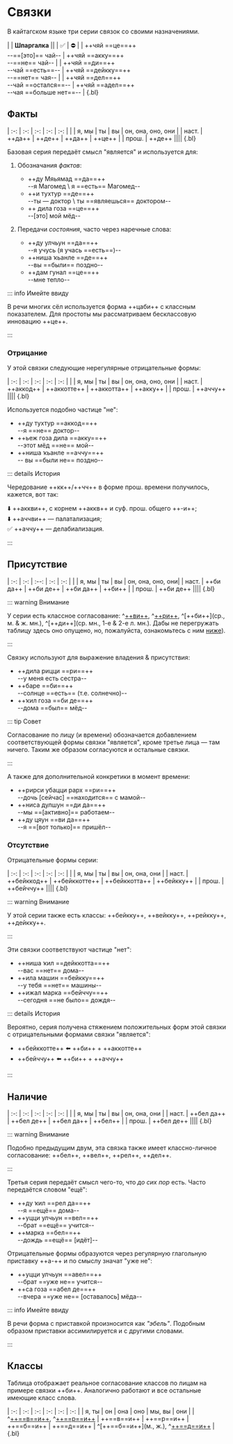 # Связки

В кайтагском языке три серии связок со своими назначениями.

|
| **Шпаргалка** ||
| ✅ | ⛔ |
| ++чяй ==це==++ <br> --==[это]== чай-- | ++чяй ==акку==++ <br> --==не== чай-- |
| ++чяй ==ди==++ <br> --чай ==есть==-- | ++чяй ==дейкку==++ <br> --==нет== чая-- |
| ++чяй ==дел==++ <br> --чай ==остался==-- | ++чяй ==адел==++ <br> --чая ==больше нет==-- |
{.bl}

## Факты

| :-: | :-: | :-: | :-: | :-: |
| | я, мы | ты | вы | он, она, оно, они |
| наст. | ++да++ | ++де++ | ++да++ | ++це++ |
| прош. | ++де++ ||||
{.bl}

Базовая серия передаёт смысл "является" и используется для:

1. Обозначания _фактов_:

   - ++ду Мяьямад ==да==++  
     --я Магомед \ я ==есть== Магомед--
   - ++и тухтур ==де==++  
     --ты — доктор \ ты ==являешься== доктором--
   - ++ дила гоза ==це==++  
     --[это] мой мёд--

2. Передачи _состояния_, часто через наречные слова: <!-- #TODO link -->

   - ++ду улчьун ==да==++  
     --я учусь (я учась ==есть==)--
   - ++ниша ҡьанле ==де==++  
     --вы ==были== поздно--
   - ++дам гунал ==це==++  
     --мне тепло--

::: info Имейте ввиду

В речи многих сёл используется форма ++цаби++ с классным показателем. Для простоты мы рассматриваем бесклассовую инновацию ++це++.

:::

### Отрицание

У этой связки следующие нерегулярные отрицательные формы:

| :-: | :-: | :-: | :-: | :-: |
| | я, мы | ты | вы | он, она, оно, они |
| наст. | ++аккод++ | ++аккотте++ | ++аккотта++ | ++акку++ |
| прош. | ++аччу++ ||||
{.bl}

Используется подобно частице "не":

- ++ду тухтур ==аккод==++  
  --я ==не== доктор--
- ++ьеж гоза дила ==акку==++  
  --этот мёд ==не== мой--
- ++ниша ҡьанле ==аччу==++  
  -- вы ==были не== поздно--

::: details История

Чередование ++кк++/++чч++ в форме прош. времени получилось, кажется, вот так:
<!-- #TODO link -->
⬇️ ++аккви++, с корнем ++аккв++ и суф. прош. общего ++-и++;  
⬇️ ++аччви++ — палатализация;  
✅ ++аччу++ — делабиализация.

:::

## Присутствие

| :-: | :-: | :--: | :-: | :-: |
| | я, мы | ты | вы | он, она, оно, они|
| наст. | ++би да++ | ++би де++ | ++би да++ | ++би++ |
| прош. | ++би де++ ||||
{.bl}

::: warning Внимание

У серии есть классное согласование: ^[++ви++](м.), ^[++ри++](ж.), ^[++би++](ср., м. & ж. мн.), ^[++ди++](ср. мн., 1-е & 2-е л. мн.). Дабы не перегружать таблицу здесь оно опущено, но, пожалуйста, ознакомьтесь с ним [ниже](#классы)).

:::

Связку используют для выражение владения & присутствия:

- ++дила рицци ==ри==++  
  --у меня есть сестра--
- ++баре ==би==++  
  --солнце ==есть== (т.е. солнечно)--
- ++ҡил гоза ==би де==++  
  --дома ==был== мёд--

::: tip Совет

Согласование по лицу (и времени) обозначается добавлением соответствующей формы связки "является", кроме третье лица — там ничего. Таким же образом согласуются и остальные связки.

:::

А также для дополнительной конкретики в момент времени:

- ++рирси убацци рарх ==ри==++  
  --дочь [сейчас] ==находится== с мамой--
- ++ниса дулшун ==ди да==++  
  --мы ==[активно]== работаем--
- ++ду цяун ==ви да==++  
  --я ==[вот только]== пришёл--

### Отсутствие

Отрицательные формы серии:

| :-: | :-: | :-: | :-: | :-: |
| | я, мы | ты | вы | он, она, они |
| наст. | ++бейккод++ | ++бейккотте++ | ++бейккотта++ | ++бейкку++ |
| прош. | ++бейччу++ ||||
{.bl}

::: warning Внимание

У этой серии также есть классы: ++бейкку++, ++вейкку++, ++рейкку++, ++дейкку++.

:::

Эти связки соответствуют частице "нет":

- ++ниша ҡил ==дейккотта==++  
  --вас ==нет== дома--
- ++ила машин ==бейкку==++  
  --у тебя ==нет== машины--
- ++ижал марка ==бейччу==++  
  --сегодня ==не было== дождя--

::: details История

Вероятно, серия получена стяжением положительных форм этой связки с отрицательными формами связки "является":

- ++бейккотте++ ⬅️ ++би++ + ++аккотте++
- ++бейччу++ ⬅️ ++би++ + ++аччу++

:::

## Наличие

| :-: | :-: | :-: | :-: | :-: |
| | я, мы | ты | вы | он, она, они |
| наст. | ++бел да++ | ++бел де++ | ++бел да++ | ++бел++ |
| прош. | ++бел де++ ||||
{.bl}

::: warning Внимание

Подобно предыдущим двум, эта связка также имеет классно-личное согласование: ++бел++, ++вел++, ++рел++, ++дел++.

:::

Третья серия передаёт смысл чего-то, что _до сих пор_ есть. Часто передаётся словом "ещё":

- ++ду ҡил ==рел да==++  
  --я ==ещё== дома--
- ++уцци улчьун ==вел==++  
  --брат ==ещё== учится--
- ++марка ==бел==++  
  --дождь ==ещё== [идёт]--

Отрицательные формы образуются через регулярную глагольную приставку ++а-++ и по смыслу значат "уже не":

- ++уцци улчьун ==авел==++  
  --брат ==уже не== учится--
- ++са гоза ==абел де==++  
  --вчера ==уже не== [оставалось] мёда--

::: info Имейте ввиду

В речи форма с приставкой произносится как _"эбель"_. Подобным образом приставки ассимилируется и с другими словами.

:::

## Классы

Таблица отображает реальное согласование классов по лицам на примере связки ++би++. Аналогично работают и все остальные имеющие класс слова.

| :-: | :-: | :-: | :-: | :-: | :-: |
| я, ты | он | она | оно | мы, вы | они |
| ^[++==в==и++](м.), ^[++==р==и++](ж.) | ++==в==и++ | ++==р==и++ | ++==б==и++ | ++==д==и++ | ^[++==б==и++](м., ж.), ^[++==д==и++](ср.) |
{.bl}
